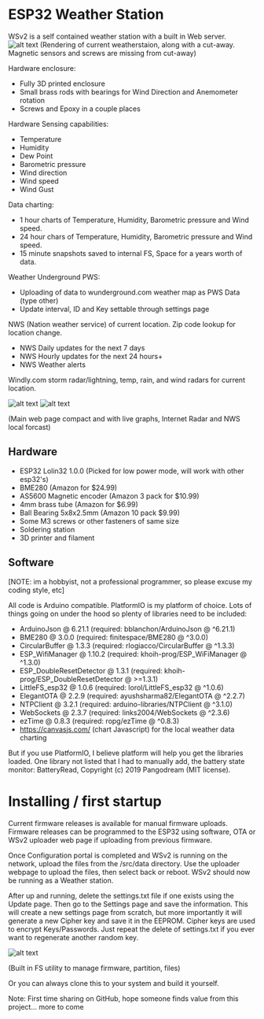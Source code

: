 # ESP32 Weather Station
WSv2 is a self contained weather station with a built in Web server. 
![alt text](https://github.com/creno1111/Backyard-WS-2.0/blob/master/img/WSv2%20Combined.png?raw=true)
(Rendering of current weatherstaion, along with a cut-away. Magnetic sensors and screws are missing from cut-away)

Hardware enclosure:
 - Fully 3D printed enclosure
 - Small brass rods with bearings for Wind Direction and Anemometer rotation
 - Screws and Epoxy in a couple places
 
Hardware Sensing capabilities:
 - Temperature
 - Humidity
 - Dew Point
 - Barometric pressure
 - Wind direction
 - Wind speed
 - Wind Gust

Data charting:

 - 1 hour charts of Temperature, Humidity, Barometric pressure and Wind speed.
 - 24 hour chars of Temperature, Humidity, Barometric pressure and Wind speed. 
 - 15 minute snapshots saved to internal FS, Space for a years worth of data.
 
 Weather Underground PWS:
  - Uploading of data to wunderground.com weather map as PWS Data (type other)
  - Update interval, ID and Key settable through settings page

NWS (Nation weather service) of current location. Zip code lookup for location change.

 - NWS Daily updates for the next 7 days
 - NWS Hourly updates for the next 24 hours+
 - NWS Weather alerts

Windly.com storm radar/lightning, temp, rain, and wind radars for current location.

![alt text](https://github.com/creno1111/Backyard-WS-2.0/blob/master/img/WSv2%20Main%20web%20page.PNG?raw=true)
![alt text](https://github.com/creno1111/Backyard-WS-2.0/blob/master/img/WSv2%20Main%20web%20page%20(graphs).PNG?raw=true)

(Main web page compact and with live graphs, Internet Radar and NWS local forcast)

## Hardware

 - ESP32 Lolin32 1.0.0 (Picked for low power mode, will work with other esp32's)
 - BME280  (Amazon for $24.99)
 - AS5600 Magnetic encoder (Amazon 3 pack for $10.99)
 - 4mm brass tube (Amazon for $6.99)
 - Ball Bearing 5x8x2.5mm (Amazon 10 pack $9.99)
 - Some M3 screws or other fasteners of same size
 - Soldering station
 - 3D printer and filament

## Software 
[NOTE: im a hobbyist, not a professional programmer, so please excuse my coding style, etc]

All code is Arduino compatible. PlatformIO is my platform of choice. Lots of things going on under the hood so plenty of libraries need to be included:
 * ArduinoJson @ 6.21.1 (required: bblanchon/ArduinoJson @ ^6.21.1)
 * BME280 @ 3.0.0 (required: finitespace/BME280 @ ^3.0.0)
 * CircularBuffer @ 1.3.3 (required: rlogiacco/CircularBuffer @ ^1.3.3)
 * ESP_WifiManager @ 1.10.2 (required: khoih-prog/ESP_WiFiManager @ ^1.3.0)
 * ESP_DoubleResetDetector @ 1.3.1 (required: khoih-prog/ESP_DoubleResetDetector @ >=1.3.1)
 * LittleFS_esp32 @ 1.0.6 (required: lorol/LittleFS_esp32 @ ^1.0.6)
 * ElegantOTA @ 2.2.9 (required: ayushsharma82/ElegantOTA @ ^2.2.7)
 * NTPClient @ 3.2.1 (required: arduino-libraries/NTPClient @ ^3.1.0)
 * WebSockets @ 2.3.7 (required: links2004/WebSockets @ ^2.3.6)
 * ezTime @ 0.8.3 (required: ropg/ezTime @ ^0.8.3)
 * https://canvasjs.com/ (chart Javascript) for the local weather data charting

But if you use PlatformIO, I believe platform will help you get the libraries loaded. One library not listed that I had to manually add, the battery state monitor: BatteryRead, Copyright (c) 2019 Pangodream (MIT license).

# Installing / first startup

Current firmware releases is available for manual firmware uploads. Firmware releases can be programmed to the ESP32 using software, OTA or WSv2 uploader web page if uploading from previous firmware. 

Once Configuration portal is completed and WSv2 is running on the network, upload the files from the /src/data directory. Use the uploader webpage to upload the files, then select back or reboot. WSv2 should now be running as a Weather station.  

After up and running, delete the settings.txt file if one exists using the Update page. Then go to the Settings page and save the information. This will create a new settings page from scratch, but more importantly it will generate a new Cipher key and save it in the EEPROM. Cipher keys are used to encrypt Keys/Passwords. Just repeat the delete of settings.txt if you ever want to regenerate another random key.

![alt text](https://github.com/creno1111/Backyard-WS-2.0/blob/master/img/WSv2%20FS%20utility.PNG?raw=true)

(Built in FS utility to manage firmware, partition, files)

Or you can always clone this to your system and build it yourself.


Note: First time sharing on GitHub, hope someone finds value from this project... more to come
